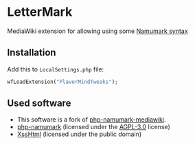 # LetterMark
MediaWiki extension for allowing using some [Namumark syntax](https://namu.wiki/w/나무위키:문법%20도움말)
## Installation
Add this to `LocalSettings.php` file:
```php
wfLoadExtension("PlavorMindTweaks");
```
## Used software
- This software is a fork of [php-namumark-mediawiki](https://github.com/Oriwiki/php-namumark-mediawiki).
- [php-namumark](https://github.com/koreapyj/php-namumark) (licensed under the [AGPL-3.0](https://github.com/koreapyj/php-namumark/blob/master/LICENSE) license)
- [XssHtml](https://github.com/phith0n/XssHtml) (licensed under the public domain)